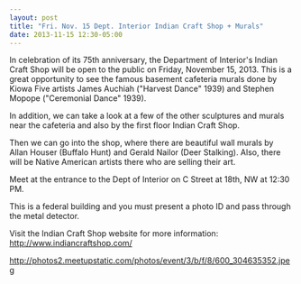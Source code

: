 ```yaml
---
layout: post
title: "Fri. Nov. 15 Dept. Interior Indian Craft Shop + Murals"
date: 2013-11-15 12:30-05:00
---
```

In celebration of its 75th anniversary, the Department of Interior's Indian Craft Shop will be open to the public on Friday, November 15, 2013. This is a great opportunity to see the famous basement cafeteria murals done by Kiowa Five artists James Auchiah ("Harvest Dance" 1939) and Stephen Mopope ("Ceremonial Dance" 1939).

In addition, we can take a look at a few of the other sculptures and murals near the cafeteria and also by the first floor Indian Craft Shop.

Then we can go into the shop, where there are beautiful wall murals by Allan Houser (Buffalo Hunt) and Gerald Nailor (Deer Stalking). Also, there will be Native American artists there who are selling their art.

Meet at the entrance to the Dept of Interior on C Street at 18th, NW at 12:30 PM.

This is a federal building and you must present a photo ID and pass through the metal detector.

Visit the Indian Craft Shop website for more information: http://www.indiancraftshop.com/

http://photos2.meetupstatic.com/photos/event/3/b/f/8/600_304635352.jpeg
